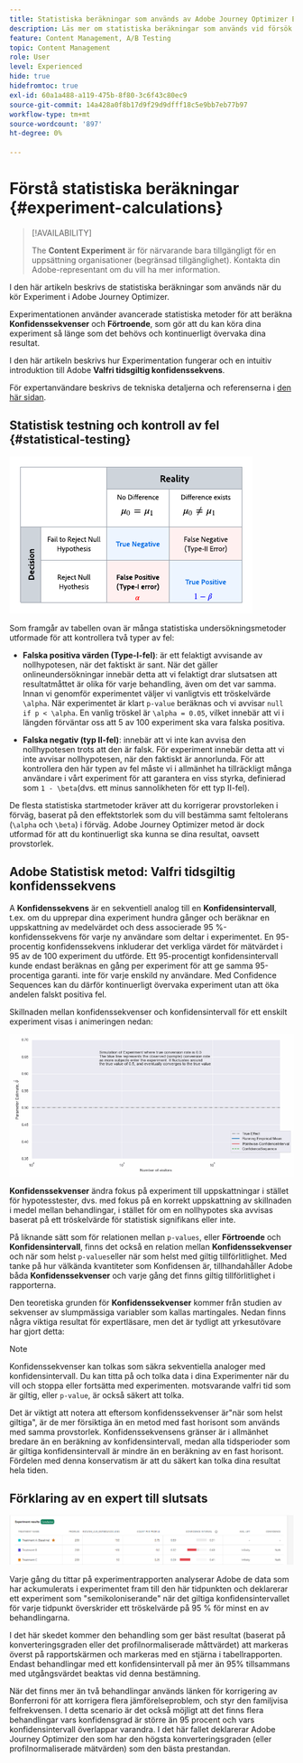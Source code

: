 ```yaml
---
title: Statistiska beräkningar som används av Adobe Journey Optimizer Experimentation
description: Läs mer om statistiska beräkningar som används vid försök
feature: Content Management, A/B Testing
topic: Content Management
role: User
level: Experienced
hide: true
hidefromtoc: true
exl-id: 60a1a488-a119-475b-8f80-3c6f43c80ec9
source-git-commit: 14a428a0f8b17d9f29d9dfff18c5e9bb7eb77b97
workflow-type: tm+mt
source-wordcount: '897'
ht-degree: 0%

---
```


# Förstå statistiska beräkningar {#experiment-calculations}

>[!AVAILABILITY]
>
>The **Content Experiment** är för närvarande bara tillgängligt för en uppsättning organisationer (begränsad tillgänglighet). Kontakta din Adobe-representant om du vill ha mer information.

I den här artikeln beskrivs de statistiska beräkningar som används när du kör Experiment i Adobe Journey Optimizer.

Experimentationen använder avancerade statistiska metoder för att beräkna **Konfidenssekvenser** och **Förtroende**, som gör att du kan köra dina experiment så länge som det behövs och kontinuerligt övervaka dina resultat.

I den här artikeln beskrivs hur Experimentation fungerar och en intuitiv introduktion till Adobe **Valfri tidsgiltig konfidenssekvens**.

För expertanvändare beskrivs de tekniska detaljerna och referenserna i [den här sidan](../campaigns/assets/confidence_sequence_technical_details.pdf).

## Statistisk testning och kontroll av fel {#statistical-testing}

![](assets/technote_1.png)

Som framgår av tabellen ovan är många statistiska undersökningsmetoder utformade för att kontrollera två typer av fel:

* **Falska positiva värden (Type-I-fel)**: är ett felaktigt avvisande av nollhypotesen, när det faktiskt är sant. När det gäller onlineundersökningar innebär detta att vi felaktigt drar slutsatsen att resultatmåttet är olika för varje behandling, även om det var samma.
   </br>Innan vi genomför experimentet väljer vi vanligtvis ett tröskelvärde `\alpha`. När experimentet är klart `p-value` beräknas och vi avvisar `null if p < \alpha`. En vanlig tröskel är `\alpha = 0.05`, vilket innebär att vi i längden förväntar oss att 5 av 100 experiment ska vara falska positiva.

* **Falska negativ (typ II-fel)**: innebär att vi inte kan avvisa den nollhypotesen trots att den är falsk. För experiment innebär detta att vi inte avvisar nollhypotesen, när den faktiskt är annorlunda. För att kontrollera den här typen av fel måste vi i allmänhet ha tillräckligt många användare i vårt experiment för att garantera en viss styrka, definierad som `1 - \beta`(dvs. ett minus sannolikheten för ett typ II-fel).

De flesta statistiska startmetoder kräver att du korrigerar provstorleken i förväg, baserat på den effektstorlek som du vill bestämma samt feltolerans (`\alpha` och `\beta`) i förväg. Adobe Journey Optimizer metod är dock utformad för att du kontinuerligt ska kunna se dina resultat, oavsett provstorlek.

## Adobe Statistisk metod: Valfri tidsgiltig konfidenssekvens

A **Konfidenssekvens** är en sekventiell analog till en **Konfidensintervall**, t.ex. om du upprepar dina experiment hundra gånger och beräknar en uppskattning av medelvärdet och dess associerade 95 %-konfidenssekvens för varje ny användare som deltar i experimentet. En 95-procentig konfidenssekvens inkluderar det verkliga värdet för mätvärdet i 95 av de 100 experiment du utförde. Ett 95-procentigt konfidensintervall kunde endast beräknas en gång per experiment för att ge samma 95-procentiga garanti. inte för varje enskild ny användare. Med Confidence Sequences kan du därför kontinuerligt övervaka experiment utan att öka andelen falskt positiva fel.

Skillnaden mellan konfidenssekvenser och konfidensintervall för ett enskilt experiment visas i animeringen nedan:

![](assets/technote_2.gif)

**Konfidenssekvenser** ändra fokus på experiment till uppskattningar i stället för hypotesstester, dvs. med fokus på en korrekt uppskattning av skillnaden i medel mellan behandlingar, i stället för om en nollhypotes ska avvisas baserat på ett tröskelvärde för statistisk signifikans eller inte.

På liknande sätt som för relationen mellan `p-values`, eller **Förtroende** och **Konfidensintervall**, finns det också en relation mellan **Konfidenssekvenser** och när som helst `p-values`eller när som helst med giltig tillförlitlighet. Med tanke på hur välkända kvantiteter som Konfidensen är, tillhandahåller Adobe båda **Konfidenssekvenser** och varje gång det finns giltig tillförlitlighet i rapporterna.

Den teoretiska grunden för **Konfidenssekvenser** kommer från studien av sekvenser av slumpmässiga variabler som kallas martingales. Nedan finns några viktiga resultat för expertläsare, men det är tydligt att yrkesutövare har gjort detta:

>[!NOTE]
>
>Konfidenssekvenser kan tolkas som säkra sekventiella analoger med konfidensintervall. Du kan titta på och tolka data i dina Experimenter när du vill och stoppa eller fortsätta med experimenten. motsvarande valfri tid som är giltig, eller `p-value`, är också säkert att tolka.

Det är viktigt att notera att eftersom konfidenssekvenser är&quot;när som helst giltiga&quot;, är de mer försiktiga än en metod med fast horisont som används med samma provstorlek. Konfidenssekvensens gränser är i allmänhet bredare än en beräkning av konfidensintervall, medan alla tidsperioder som är giltiga konfidensintervall är mindre än en beräkning av en fast horisont. Fördelen med denna konservatism är att du säkert kan tolka dina resultat hela tiden.

## Förklaring av en expert till slutsats

![](assets/experimentation_report_2.png)

Varje gång du tittar på experimentrapporten analyserar Adobe de data som har ackumulerats i experimentet fram till den här tidpunkten och deklarerar ett experiment som &quot;semikoloniserande&quot; när det giltiga konfidensintervallet för varje tidpunkt överskrider ett tröskelvärde på 95 % för minst en av behandlingarna.

I det här skedet kommer den behandling som ger bäst resultat (baserat på konverteringsgraden eller det profilnormaliserade måttvärdet) att markeras överst på rapportskärmen och markeras med en stjärna i tabellrapporten. Endast behandlingar med ett konfidensintervall på mer än 95% tillsammans med utgångsvärdet beaktas vid denna bestämning.

När det finns mer än två behandlingar används länken för korrigering av Bonferroni för att korrigera flera jämförelseproblem, och styr den familjvisa felfrekvensen. I detta scenario är det också möjligt att det finns flera behandlingar vars konfidensgrad är större än 95 procent och vars konfidensintervall överlappar varandra. I det här fallet deklarerar Adobe Journey Optimizer den som har den högsta konverteringsgraden (eller profilnormaliserade mätvärden) som den bästa prestandan.
